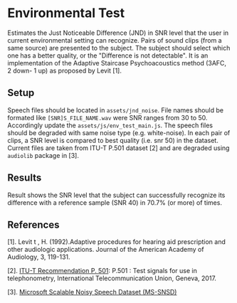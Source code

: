 # Environmental Test

Estimates the Just Noticeable  Difference (JND) in SNR level that the user in current environmental setting can recognize.
Pairs of sound clips (from a same source) are presented to the subject. The subject should select which one has a better 
quality, or the "Difference is not detectable". 
It is an implementation of the Adaptive Staircase Psychoacoustics method (3AFC, 2 down- 1 up) as proposed by Levit [1].

## Setup
Speech files should be located in `assets/jnd_noise`. File names should be formated like `[SNR]S_FILE_NAME.wav` were SNR 
ranges from 30 to 50.
Accordingly update the `assets/js/env_test_main.js`. 
The speech files should be degraded with same noise type (e.g. white-noise).
In each pair of clips, a SNR level is compared to best quality (i.e. snr 50) in the dataset.
Current files are taken from ITU-T P.501 dataset [2] and are degraded using `audiolib` package in [3]. 

## Results

Result shows the SNR level that the subject can successfully recognize its difference with a reference sample (SNR 40) in 
70.7% (or more) of times.
  

## References
[1]. Levit t , H. (1992).Adaptive procedures for hearing aid prescription and other audiologic applications. Journal of 
the American Academy of Audiology, 3, 119-131.

[2]. [ITU-T Recommendation P. 501](https://www.itu.int/rec/T-REC-P.501-201703-I/en): P.501 : Test signals for use in telephonometry, International Telecommunication Union, Geneva, 2017.

[3]. [Microsoft Scalable Noisy Speech Dataset (MS-SNSD)](https://github.com/microsoft/MS-SNSD) 